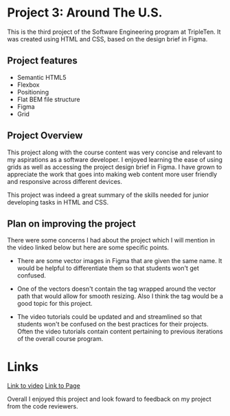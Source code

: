 # Project 3: Around The U.S.


This is the third project of the Software Engineering program at TripleTen. It was created using HTML and CSS, based on the design brief in Figma.

## Project features

- Semantic HTML5
- Flexbox
- Positioning
- Flat BEM file structure
- Figma
- Grid

## Project Overview

This project along with the course content was very concise and relevant to my aspirations as a software developer. I enjoyed learning the ease of using grids as well as accessing the project design brief in Figma. I have grown to appreciate the work that goes into making web content more user friendly and responsive across different devices. 

This project was indeed a great summary of the skills needed for junior developing tasks in HTML and CSS. 

## Plan on improving the project

There were some concerns I had about the project which I will mention in the video linked below but here are some specific points. 
- There are some vector images in Figma that are given the same name. It would be helpful to differentiate them so that students won't get confused. 

- One of the vectors doesn't contain the <g> tag wrapped around the vector path that would allow for smooth resizing. Also I think the <g> tag would be a good topic for this project. 

- The video tutorials could be updated and and streamlined so that students won't be confused on the best practices for their projects. Often the video tutorials contain content pertaining to previous iterations of the overall course program. 

# Links

[Link to video](https://drive.google.com/file/d/1mrCqzODCxVFPFifRuezqfue0yGR0cPNg/view?usp=drive_link)
[Link to Page](https://strammel002.github.io/se_project_aroundtheus/)

Overall I enjoyed this project and look foward to feedback on my project from the code reviewers. 